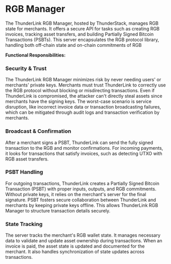 # RGB Manager

The ThunderLink RGB Manager, hosted by ThunderStack, manages RGB state for merchants. It offers a secure API for tasks such as creating RGB invoices, tracking asset transfers, and building Partially Signed Bitcoin Transactions (PSBTs). This server encapsulates the RGB protocol library, handling both off-chain state and on-chain commitments of RGB

**Functional Responsibilities:**

### Security & Trust

The  ThunderLink RGB Manager minimizes risk by never needing users' or merchants' private keys. Merchants must trust ThunderLink to correctly use the RGB protocol without blocking or misdirecting transactions. Even if ThunderLink is compromised, the attacker can't directly steal assets since merchants have the signing keys. The worst-case scenario is service disruption, like incorrect invoice data or transaction broadcasting failures, which can be mitigated through audit logs and transaction verification by merchants.

### Broadcast & Confirmation

After a merchant signs a PSBT, ThunderLink can send the fully signed transaction to the RGB and monitor confirmations. For incoming payments, it looks for transactions that satisfy invoices, such as detecting UTXO with RGB asset transfers.

### PSBT Handling

For outgoing transactions, ThunderLink creates a Partially Signed Bitcoin Transaction (PSBT) with proper inputs, outputs, and RGB commitments. Without private keys, it relies on the merchant's server for the final signature. PSBT fosters secure collaboration between ThunderLink and merchants by keeping private keys offline. This allows ThunderLink RGB Manager to structure transaction details securely.

### State Tracking

The server tracks the merchant's RGB wallet state. It manages necessary data to validate and update asset ownership during transactions. When an invoice is paid, the asset state is updated and documented for the merchant. It also handles synchronization of state updates across transactions.
